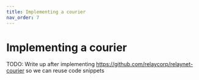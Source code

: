 ```yaml
---
title: Implementing a courier
nav_order: 7
---
```

# Implementing a courier

TODO: Write up after implementing https://github.com/relaycorp/relaynet-courier so we can reuse code snippets
